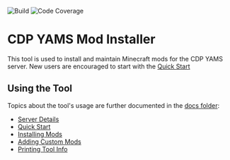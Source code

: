 ![Build](https://github.com/effisso/mc-mod-installer/actions/workflows/build.yml/badge.svg?branch=main)
![Code Coverage](https://img.shields.io/endpoint?url=https://gist.githubusercontent.com/effisso/075519841620519e9a42b32df632553b/raw/mc-mod-installer__heads_main.json)

# CDP YAMS Mod Installer

This tool is used to install and maintain Minecraft mods for the CDP YAMS server. New users are encouraged to start with the [Quick Start](https://github.com/effisso/mc-mod-installer/tree/main/docs/QuickStart.md)

## Using the Tool
Topics about the tool's usage are further documented in the [docs folder](https://github.com/effisso/mc-mod-installer/tree/main/docs):

* [Server Details](https://github.com/effisso/mc-mod-installer/tree/main/docs/YAMSDetails.md)
* [Quick Start](https://github.com/effisso/mc-mod-installer/tree/main/docs/QuickStart.md)
* [Installing Mods](https://github.com/effisso/mc-mod-installer/tree/main/docs/InstallingMods.md)
* [Adding Custom Mods](https://github.com/effisso/mc-mod-installer/tree/main/docs/AddingCustomMods.md)
* [Printing Tool Info](https://github.com/effisso/mc-mod-installer/tree/main/docs/PrintingToolInfo.md)
